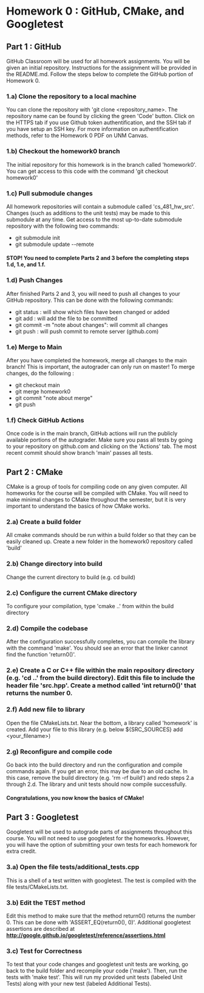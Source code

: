 # Homework 0 : GitHub, CMake, and Googletest

## Part 1 : GitHub
GitHub Classroom will be used for all homework assignments.  You will be given an initial repository.  Instructions for the assignment will be provided in the README.md.  Follow the steps below to complete the GitHub portion of Homework 0.

### 1.a) Clone the repository to a local machine
You can clone the repository with 'git clone \<repository\_name\>.  The repository name can be found by clicking the green 'Code' button.  Click on the HTTPS tab if you use Github token authentification, and the SSH tab if you have setup an SSH key.  For more information on authentification methods, refer to the Homework 0 PDF on UNM Canvas.

### 1.b) Checkout the homework0 branch
The initial repository for this homework is in the branch called 'homework0'.  You can get access to this code with the command 'git checkout homework0'

### 1.c) Pull submodule changes
All homework repositories will contain a submodule called 'cs_481_hw_src'.  Changes (such as additions to the unit tests) may be made to this submodule at any time.  Get access to the most up-to-date submodule repository with the following two commands:
- git submodule init
- git submodule update --remote

#### STOP!  You need to complete Parts 2 and 3 before the completing steps 1.d, 1.e, and 1.f.

### 1.d) Push Changes
After finished Parts 2 and 3, you will need to push all changes to your GitHub repository.  This can be done with the following commands:
- git status : will show which files have been changed or added
- git add <filename> : will add the file to be committed
- git commit -m "note about changes": will commit all changes
- git push : will push commit to remote server (github.com)
  
### 1.e) Merge to Main
After you have completed the homework, merge all changes to the main branch!  This is important, the autograder can only run on master!  To merge changes, do the following : 
  - git checkout main
  - git merge homework0
  - git commit "note about merge"
  - git push

### 1.f) Check GitHub Actions
Once code is in the main branch, GitHub actions will run the publicly available portions of the autograder.  Make sure you pass all tests by going to your repository on github.com and clicking on the 'Actions' tab.  The most recent commit should show branch 'main' passes all tests.
  

  

## Part 2 : CMake
CMake is a group of tools for compiling code on any given computer.  All homeworks for the course will be compiled with CMake.  You will need to make minimal changes to CMake throughout the semester, but it is very important to understand the basics of how CMake works.
  
### 2.a) Create a build folder
All cmake commands should be run within a build folder so that they can be easily cleaned up.  Create a new folder in the homework0 repository called 'build'
  
### 2.b) Change directory into build
Change the current directory to build (e.g. cd build)
  
### 2.c) Configure the current CMake directory
To configure your compilation, type 'cmake ..' from within the build directory
  
### 2.d) Compile the codebase
After the configuration successfully completes, you can compile the library with the command 'make'.  You should see an error that the linker cannot find the function 'return0()'.
  
### 2.e) Create a C or C++ file within the main repository directory (e.g. 'cd ..' from the build directory).  Edit this file to include the header file 'src.hpp'.  Create a method called 'int return0()' that returns the number 0.
  
### 2.f) Add new file to library
Open the file CMakeLists.txt.  Near the bottom, a library called 'homework' is created.  Add your file to this library (e.g. below ${SRC_SOURCES} add \<your\_filename\>)
  
### 2.g) Reconfigure and compile code
Go back into the build directory and run the configuration and compile commands again.  If you get an error, this may be due to an old cache.  In this case, remove the build directory (e.g. 'rm -rf build') and redo steps 2.a through 2.d.  The library and unit tests should now compile successfully.
  
#### Congratulations, you now know the basics of CMake!
  
## Part 3 : Googletest
Googletest will be used to autograde parts of assignments throughout this course.  You will not need to use googletest for the homeworks.  However, you will have the option of submitting your own tests for each homework for extra credit.

### 3.a) Open the file tests/additional_tests.cpp
This is a shell of a test written with googletest.  The test is compiled with the file tests/CMakeLists.txt.
  
### 3.b) Edit the TEST method
Edit this method to make sure that the method return0() returns the number 0.  This can be done with 'ASSERT_EQ(return0(), 0)'.  Additional googletest assertions are described at **http://google.github.io/googletest/reference/assertions.html**
  
### 3.c) Test for Correctness
To test that your code changes and googletest unit tests are working, go back to the build folder and recompile your code ('make').  Then, run the tests with 'make test'.  This will run my provided unit tests (labeled Unit Tests) along with your new test (labeled Additional Tests).
